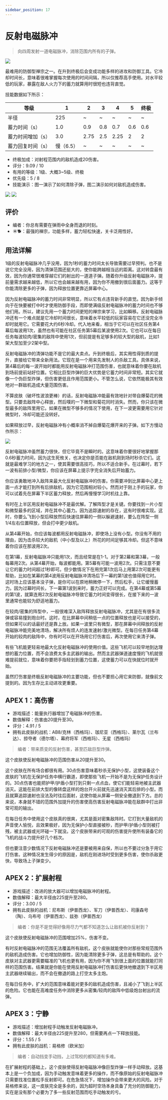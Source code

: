```yaml
---
sidebar_position: 17
---
```


# 反射电磁脉冲

> 向四周发射一道电磁脉冲，消除范围内所有的子弹。

<img src="/terms/REMP.png" style={{zoom:1.25}}/>

最难用的防御型禅宗之一。在升到终极后会变成功能多样的进攻和防御工具。它冷却时间长，意味着很难掌握每次使用的时间间隔，所以仅推荐高手使用。对水平较低的玩家，暴露在敌人火力下的蓄力就算用时很短也违背直觉。

技能数据如下所示：

| 等级              | 1         | 2    | 3    | 4    | 5    | 终极 |
| ----------------- | --------- | ---- | ---- | ---- | ---- | ---- |
| 半径              | 225       | ~    | ~    | ~    | ~    | ~    |
| 蓄力时间（s）     | 1.0       | 0.9  | 0.8  | 0.7  | 0.6  | 0.6  |
| 蓄力时间增加（s） | 3.0       | 2.75 | 2.5  | 2.25 | 2    | 2    |
| 蓄力回复时间（s） | 慢（6.5） | ~    | ~    | ~    | ~    | ~    |

- 终极加成：对射程范围内的敌机造成20伤害。
- 评分：9.09 / 10
- 有用的等级：1级、大概3~5级、终极
- 优先级：5 / 8
- 技能演示：图一演示了如何清除子弹，图二演示如何对敌机造成伤害。

<img src="/skills/remp_bullet_clear.gif" style={{zoom:1}}/>
<img src="/skills/remp_damage.gif" style={{zoom:1}}/>

## 评价

- 编者：你总有需要在弹雨中全身而退的时刻。
- ☀🐕：最强的禅宗，功能多样，蓄力轻松快速，关卡泛用性好。

## 用法详解

1级的反射电磁脉冲几乎没用，因为1秒的蓄力时间太长导致需要过早预判。也不是说它完全没用，因为清弹范围还挺大的，使你能跨越相当远的距离。这对转盘最有效，因为你通常很难穿越它们的射出的一道道子弹。随着你升级反射电磁脉冲，提前量需求越来越低，所以它也会越来越有用，因为你不用撤到很后面蓄力。这等于你能清除更多的子弹，因为释放位置更靠近屏幕中心。

因为反射电磁脉冲的蓄力时间非常明显，所以它有点违背新手的直觉。因为新手倾向于在快要被打中时才使用防御手段，而即使满级反射电磁脉冲的蓄力时间也不够他们用。所以，建议先用一个蓄力时间更短的禅宗来学习，比如瞬移。反射电磁脉冲还有一个难点就是它冷却时间很长，意味着水平较低的玩家容易在它还没完全冷却时就用它。它需要花大约6秒冷却。代入地来看，相当于它可以在社区任务第4幕后每波用1次，虽然也有可能在社区任务第5幕后某波使用2次。它也可以在每日任务每波较肉/密集的敌阵中使用1次，但前提是有足够多的较大型的敌机，比如1架大型加至少2架中型。

反射电磁脉冲的清弹功能不是它的最大卖点。升到终极后，其实用性得到质的提升，直接给它带来全新用法。它现在是一个用来先发制人的杀敌工具。具体来说，第4幕后的每一波开始时都能用反射电磁脉冲打范围伤害，也就意味着你要在敌机到场前提前站好位置。它相比巨型炸弹的巨大优势是它蓄力时间非常短。其实它就像一个伪巨型炸弹，但伤害更低且作用范围更小。不管怎么说，它依然能极其有效地对一群敌机造成大量范围伤害。

不算皮肤（破坏性波浪更棒）的话，反射电磁脉冲能最有效地针对带自爆菊花的微型。只要去敌阵中心释放，然后噗的一下微型和菊花同时消失。然而，你只该在微型最多的敌阵里用它。如果在微型不够多的情况下使用，在下一波更需要用它针对微型时，冷却可能还没转好。

如果释放过早，反射电磁脉冲有小概率消不掉自爆菊花爆开来的子弹。如下方慢动作所示：

<img src="/Cookbook/earlyremp.gif" style={{zoom:1}}/>

反射电磁脉冲虽然蓄力很快，但它毕竟不是瞬时的。这意味着你要很好地掌握那0.6秒蓄力时间，因为这生死攸关，也决定你是否能在敌机刚到场时秒杀它们。这就是最难学习的地方之一，使其需要很高技巧，所以不适合新手。在过幕时，若下一波有前排小型/微型，你应该在屏幕上提示字完全消失后开始蓄力。

你应该勇敢地冲入敌阵来最大化反射电磁脉冲的伤害。你需要冲到比屏幕中心更上面一点才能打到所有后排敌机，因为它范围相对较小。然而对于刚上手的玩家，你可以试着先在屏幕下半区蓄力释放，然后再慢慢学习时机往上靠。

有时在上半区用反射电磁脉冲不是最优解。了解阵型才是关键。你要找到一片小型和微型最多的区域，并在其中心蓄力。因为追踪速射的存在，这有时很难实现。这时，你要么飞到小型后释放然后快速往屏幕的一侧以躲避速射，要么在阵型一侧1/4左右位置释放，但会打中更少敌机。

从第4幕开始，你应该每波都用反射电磁脉冲，即使场上没有小型。你没有不用的理由，因为击杀较大的敌机（中小型及以上）所花的时间足够其冷却。但这不意味着你应该在那波用2次。

在第1幕，反射电磁脉冲只能用1次，而且经常是在1-1。对于第2幕和第3幕，一般每幕用2次。从第4幕开始，每波都能用。第5幕有可能一波用2次。只需注意不要让它的蓄力时间超过1秒即可。但少数情况下在用完第1次后马上用第2次可能更有帮助，比如在某幕的第4波用反射电磁脉冲清场后下一幕的第1波也值得用它时。这时场上应该基本没子弹，是你可以在原地稍微停一下，然后松手，让它缓慢蓄力。因为过幕时间长，下一幕第1波到来时，蓄力正好可以完成。在第4幕或第5幕的第1波，就算连用2次反射电磁脉冲导致它蓄力时间变得很长，在接下来的一波里通常也能较为舒适地蓄力。

在较肉/密集的阵型中，一般很难深入敌阵释放反射电磁脉冲，尤其是在有很多流弹或容易撞到炮台时。这时，在比屏幕中间稍低一点的位置释放也是可以接受的，但如果可以的话最好还是靠上放。如果一波里只有微型，那在屏幕中间释放的反射电磁脉冲能完美地清场，解决所有烦人的连发速射/激光微型。在每日任务第4幕开始的较肉的敌阵中，你有时可以在开场用它打伤害后，再次使用它来清子弹。

有些飞机能更轻易地最大化反射电磁脉冲的使用价值。这些飞机可以较早地到达理想的蓄力位置，而不会浪费太多主武器的输出。然而主武器弹道速度慢的飞机就很难提前就位，意味着你要把手指轻划到蓄力位置，这使蓄力可以在快就位时就开始。

虽然打伤害是终极反射电磁脉冲的主要功能，但也不要担心用它来防御，就像前文提到的。因为生存比主动进攻更重要。


## APEX 1：高伤害

- 游戏描述：能量执行器增加了电磁脉冲的伤害。
- 数值解释：伤害由20提升至30。
- 评分：4.91 / 5
- 拥有此皮肤的战机：AB8/克林（西格玛）、珈尼亚（西格玛）、莱尔瓦（兰布达）、掠夺者（德尔塔）、幕府将军（西格玛）、无星（西格玛）

> 编者：带来质变的反射伤害，甚至匹敌巨型炸弹。

这个皮肤使反射电磁脉冲的范围伤害从20提升至30。

这个皮肤在所有场合都很有用。30点伤害意味着秒杀无保护小型，这使装备这个皮肤的飞机在无保护任务中横行霸道，即使那些飞机一开始不是为无保护任务设计的。30点伤害也能把护甲/护盾小型打到只剩一点点血，使它们能轻易地被主武器消灭。这能在前排大型的像转盘这样的炮台开火前就先迅速消灭其后排的小型。而且就算追踪速射也没法及时往后面射，这使你能从屏幕一侧安全撤退到下方。总的来说，本身就不错的范围外加提升的伤害使高伤害反射电磁脉冲能在敌群中打出非常可观的输出。

在每日任务中使用这个皮肤真的很爽，尤其是面对密集敌阵时。它打到大量敌机的声音使人愉悦，且效果极好，因为无保护小型直接被秒，而护甲/护盾小型则被打残，被主武器或光环碰一下就没。这个皮肤带来的可观的伤害提升使所有装备它的飞机的战斗力提升好几个档次。

但也要注意少数情况下反射电磁脉冲还是要被用来自保，所以也不要过分急于用它打伤害。这种情况发生得少的原因是，敌机在刚进场时受到更多伤害，使你杀敌更快，导致场上子弹变少。

## APEX 2：扩展射程

- 游戏描述：改进的放大器可以增加电磁脉冲的射程。
- 数值解释：最大半径由225提升至280。
- 评分：3.00 / 5
- 拥有此皮肤的战机：尼布斯（伊普西龙）、军刀（伊普西龙）、司康森号（陶）、乌布号（伊普西龙）、兹弥（伊普西龙）

> 编者：你是不是觉得好像用尽力气都不知道怎么让敌机被你反射到？

这个皮肤使反射电磁脉冲的范围增加25%，伤害不变。

有时反射电磁脉冲的范围无法覆盖所有敌机，这个皮肤就能使你对那些常规范围外的敌机造成伤害。它也增加防御性，因为能清除更多子弹，这总是有帮助的。这个皮肤对主武器更需要瞄准的飞机也更有用，因为你不用飞到很上面的位置就能打同样的范围伤害。结果就是你能在使用反射电磁脉冲打伤害后更快地撤退到下半区用主武器继续输出，而不会在撤退的路上打空太多主炮。

在每日任务中，扩大的范围意味着能对更多的敌机造成伤害，且减小了飞到上半区的危险。它也能在高难度任务中消除更多从密集/较肉的敌阵中低级炮台射出的流弹。

## APEX 3：宁静

- 游戏描述：增加射程手动触发反射电磁脉冲。
- 数值解释：最大半径由225提升至280，但需要再点一下释放技能。
- 评分：1.55 / 5
- 拥有此皮肤的战机：易格修（欧米加）

> 编者：自动挡变手动挡，上过驾校的都知道有多难。

在扩展射程的基础上，这个皮肤使得反射电磁脉冲像巨型炸弹一样手动释放。这基本上是一个负加成，因为手动触发意味着更多的操作，而不像原始的反射电磁脉冲只需要找准位置松手反射即可。在危急情况下，增加操作会带来更大的风险。对于易格修来说，这一皮肤完全是多余的，因为超时空场本身具备了充分的防御能力，实在是没有那个必要为了多一些反射范围而吃手动触发的亏。